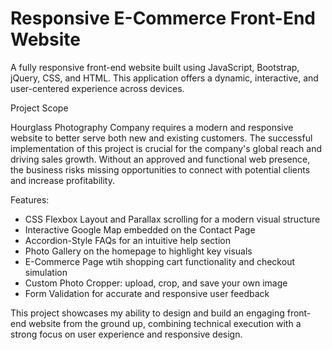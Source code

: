 # Responsive E-Commerce Front-End Website

A fully responsive front-end website built using JavaScript, Bootstrap, jQuery, CSS, and HTML.
This application offers a dynamic, interactive, and user-centered experience across devices.

Project Scope

Hourglass Photography Company requires a modern and responsive website to better serve both
new and existing customers. The successful implementation of this project is crucial for the
company's global reach and driving sales growth. Without an approved and functional web presence,
the business risks missing opportunities to connect with potential clients and increase profitability.

Features:
- CSS Flexbox Layout and Parallax scrolling for a modern visual structure
- Interactive Google Map embedded on the Contact Page
- Accordion-Style FAQs for an intuitive help section
- Photo Gallery on the homepage to highlight key visuals
- E-Commerce Page wtih shopping cart functionality and checkout simulation
- Custom Photo Cropper: upload, crop, and save your own image
- Form Validation for accurate and responsive user feedback

This project showcases my ability to design and build an engaging front-end website from the ground up, 
combining technical execution with a strong focus on user experience and responsive design.
